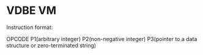 # VDBE VM

Instruction format:

OPCODE P1(arbitrary integer) P2(non-negative integer) P3(pointer to a data structure or zero-terminated string)

